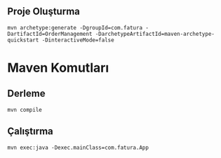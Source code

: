 ## Proje Oluşturma

```
mvn archetype:generate -DgroupId=com.fatura -DartifactId=OrderManagement -DarchetypeArtifactId=maven-archetype-quickstart -DinteractiveMode=false
```

# Maven Komutları

## Derleme
```
mvn compile
```

## Çalıştırma
```
mvn exec:java -Dexec.mainClass=com.fatura.App
```